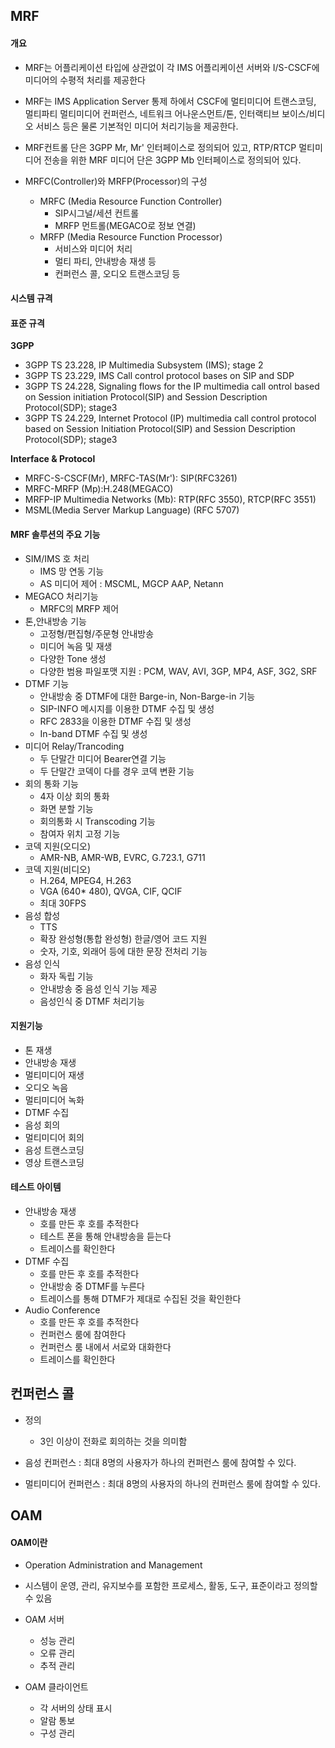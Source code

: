 ## MRF

#### 개요
- MRF는 어플리케이션 타입에 상관없이 각 IMS 어플리케이션 서버와 I/S-CSCF에 미디어의 수평적 처리를 제공한다
- MRF는 IMS Application Server 통제 하에서 CSCF에 멀티미디어 트랜스코딩, 멀티파티 멀티미디어 컨퍼런스, 네트워크 어나운스먼트/톤, 인터랙티브 보이스/비디오 서비스 등은 물론 기본적인 미디어 처리기능을 제공한다.
- MRF컨트롤 단은 3GPP Mr, Mr' 인터페이스로 정의되어 있고, RTP/RTCP 멀티미디어 전송을 위한 MRF 미디어 단은 3GPP Mb 인터페이스로 정의되어 있다.

- MRFC(Controller)와 MRFP(Processor)의 구성
  - MRFC (Media Resource Function Controller)
    - SIP시그널/세션 컨트롤
    - MRFP 먼트롤(MEGACO로 정보 연결)
  - MRFP (Media Resource Function Processor)
    - 서비스와 미디어 처리
    - 멀티 파티, 안내방송 재생 등
    - 컨퍼런스 콜, 오디오 트랜스코딩 등

#### 시스템 규격
#### 표준 규격
**3GPP**
- 3GPP TS 23.228, IP Multimedia Subsystem (IMS); stage 2
- 3GPP TS 23.229, IMS Call control protocol bases on SIP and SDP
- 3GPP TS 24.228, Signaling flows for the IP multimedia call ontrol based on Session initiation Protocol(SIP) and Session Description Protocol(SDP); stage3
- 3GPP TS 24.229, Internet Protocol (IP) multimedia call control protocol based on Session Initiation Protocol(SIP) and Session Description Protocol(SDP); stage3

**Interface & Protocol**
- MRFC-S-CSCF(Mr), MRFC-TAS(Mr'): SIP(RFC3261)
- MRFC-MRFP (Mp):H.248(MEGACO)
- MRFP-IP Multimedia Networks (Mb): RTP(RFC 3550), RTCP(RFC 3551)
- MSML(Media Server Markup Language) (RFC 5707)


#### MRF 솔루션의 주요 기능
- SIM/IMS 호 처리
  - IMS 망 연동 기능
  - AS 미디어 제어 : MSCML, MGCP AAP, Netann
- MEGACO 처리기능
  - MRFC의 MRFP 제어
- 톤,안내방송 기능
  - 고정형/편집형/주문형 안내방송
  - 미디어 녹음 및 재생
  - 다양한 Tone 생성
  - 다양한 범용 파일포맷 지원 : PCM, WAV, AVI, 3GP, MP4, ASF, 3G2, SRF
- DTMF 기능
  - 안내방송 중 DTMF에 대한 Barge-in, Non-Barge-in 기능
  - SIP-INFO 메시지를 이용한 DTMF 수집 및 생성
  - RFC 2833을 이용한 DTMF 수집 및 생성
  - In-band DTMF 수집 및 생성
- 미디어 Relay/Trancoding
  - 두 단말간 미디어 Bearer연결 기능
  - 두 단말간 코덱이 다를 경우 코덱 변환 기능
- 회의 통화 기능
  - 4자 이상 회의 통화
  - 화면 분할 기능
  - 회의통화 시 Transcoding 기능
  - 참여자 위치 고정 기능
- 코덱 지원(오디오)
  - AMR-NB, AMR-WB, EVRC, G.723.1, G711
- 코덱 지원(비디오)
  - H.264, MPEG4, H.263
  - VGA (640* 480), QVGA, CIF, QCIF
  - 최대 30FPS
- 음성 합성
  - TTS
  - 확장 완성형(통합 완성형) 한글/영어 코드 지원
  - 숫자, 기호, 외래어 등에 대한 문장 전처리 기능
- 음성 인식
  - 화자 독립 기능
  - 안내방송 중 음성 인식 기능 제공
  - 음성인식 중 DTMF 처리기능

#### 지원기능
- 톤 재생
- 안내방송 재생
- 멀티미디어 재생
- 오디오 녹음
- 멀티미디어 녹화
- DTMF 수집
- 음성 회의
- 멀티미디어 회의
- 음성 트랜스코딩
- 영상 트랜스코딩

#### 테스트 아이템
- 안내방송 재생
  - 호를 만든 후 호를 추적한다
  - 테스트 폰을 통해 안내방송을 듣는다
  - 트레이스를 확인한다
- DTMF 수집
  - 호를 만든 후 호를 추적한다
  - 안내방송 중 DTMF를 누른다
  - 트레이스를 통해 DTMF가 제대로 수집된 것을 확인한다
- Audio Conference
  - 호를 만든 후 호를 추적한다
  - 컨퍼런스 룸에 참여한다
  - 컨퍼런스 룸 내에서 서로와 대화한다
  - 트레이스를 확인한다

## 컨퍼런스 콜

- 정의
  - 3인 이상이 전화로 회의하는 것을 의미함

- 음성 컨퍼런스 : 최대 8명의 사용자가 하나의 컨퍼런스 룸에 참여할 수 있다.
- 멀티미디어 컨퍼런스 : 최대 8명의 사용자의 하나의 컨퍼런스 룸에 참여할 수 있다.

## OAM

#### OAM이란
- Operation Administration and Management
- 시스템이 운영, 관리, 유지보수를 포함한 프로세스, 활동, 도구, 표준이라고 정의할 수 있음

- OAM 서버
  - 성능 관리
  - 오류 관리
  - 추적 관리
- OAM 클라이언트
  - 각 서버의 상태 표시
  - 알람 통보
  - 구성 관리



